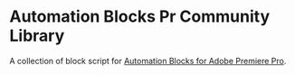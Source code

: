 # Automation Blocks Pr Community Library

A collection of block script for [Automation Blocks for Adobe Premiere Pro](https://docs.mamoworld.com/automation-blocks/).
